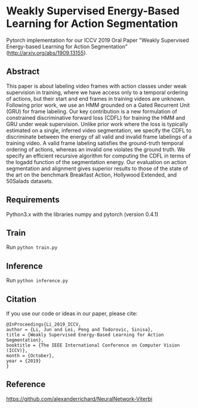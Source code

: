 # Weakly Supervised Energy-Based Learning for Action Segmentation

Pytorch implementation for our ICCV 2019 Oral Paper "Weakly Supervised Energy-based Learning for Action Segmentation"(http://arxiv.org/abs/1909.13155).

## Abstract
This paper is about labeling video frames with action classes under weak supervision in training, where we have access only to a temporal ordering of actions, but their start and end frames in training videos are unknown. Following prior work, we use an HMM grounded on a Gated Recurrent Unit (GRU) for frame labeling. Our key contribution is a new formulation of constrained discriminative forward loss (CDFL) for training the HMM and GRU under weak supervision. Unlike prior work where the loss is typically estimated on a single, inferred video segmentation, we specify the CDFL to discriminate between the energy of all valid and invalid frame labelings of a training video. A valid frame labeling satisfies the ground-truth temporal ordering of actions, whereas an invalid one violates the ground truth. We specify an efficient recursive algorithm for computing the CDFL in terms of the logadd function of the segmentation energy. Our evaluation on action segmentation and alignment gives superior results to those of the state of the art on the benchmark Breakfast Action, Hollywood  Extended, and 50Salads datasets.

## Requirements
Python3.x with the libraries numpy and pytorch (version 0.4.1)

## Train
Run `python train.py`

## Inference
Run `python inference.py`

## Citation
If you use our code or ideas in our paper, please cite:

    @InProceedings{Li_2019_ICCV,
    author = {Li, Jun and Lei, Peng and Todorovic, Sinisa},
    title = {Weakly Supervised Energy-Based Learning for Action Segmentation},
    booktitle = {The IEEE International Conference on Computer Vision (ICCV)},
    month = {October},
    year = {2019}
    }

## Reference
https://github.com/alexanderrichard/NeuralNetwork-Viterbi
